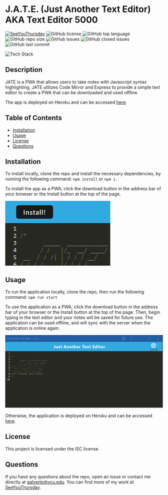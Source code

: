 # J.A.T.E. (Just Another Text Editor) AKA Text Editor 5000

[![SeeYouThursday](https://img.shields.io/badge/SeeYouThursday-J.A.T.E.-2f3790?&logo=github)](https://www.github.com/SeeYouThursday/Text-Editor-5000)
![GitHub license](https://img.shields.io/badge/license-ISC-blue.svg)
![GitHub top language](https://img.shields.io/github/languages/top/SeeYouThursday/Text-Editor-5000?color=yellow&logo=javascript)
![GitHub repo size](https://img.shields.io/github/repo-size/SeeYouThursday/Text-Editor-5000?color=green&logo=github)
![GitHub issues](https://img.shields.io/github/issues/SeeYouThursday/Text-Editor-5000?color=red&logo=github)
![GitHub closed issues](https://img.shields.io/github/issues-closed/SeeYouThursday/Text-Editor-5000?color=blue&logo=github)
![GitHub last commit](https://img.shields.io/github/last-commit/SeeYouThursday/Text-Editor-5000?logo=github)

![Tech Stack](https://github-readme-tech-stack.vercel.app/api/cards?title=Tech+Stack&lineCount=1&line1=webpack%2CWebpack%2Cf92c11%3BExpress%2CExpress%2Cfefdfd%3BCode+Mirror%2CCode+Mirror%2C2f3790%3BJavascript%2C%2Cebf153%3B)

## Description

JATE is a PWA that allows users to take notes with Javascript syntax highlighting. JATE utilizes Code Mirror and Express to provide a simple text editor to create a PWA that can be downloaded and used offline.

The app is deployed on Heroku and can be accessed [here](https://text-editor-5000-f2edb74933f9.herokuapp.com/).

## Table of Contents

- [Installation](#installation)
- [Usage](#usage)
- [License](#license)
- [Questions](#questions)

## Installation

To install locally, clone the repo and install the necessary dependencies, by running the following command:
`npm install` or `npm i`.

To install the app as a PWA, click the download button in the address bar of your browser or the Install button at the top of the page.

![Screenshot of install btn](./readme-screenshots/installbtn-ss.png)

## Usage

To run the application locally, clone the repo, then run the following command:
`npm run start`

To use the application as a PWA, click the download button in the address bar of your browser or the Install button at the top of the page. Then, begin typing in the text editor and your notes will be saved for future use. The application can be used offline, and will sync with the server when the application is online again.

![Screenshot](./readme-screenshots/JATEscreenshot.png)

Otherwise, the application is deployed on Heroku and can be accessed [here](https://text-editor-5000-f2edb74933f9.herokuapp.com/).

## License

This project is licensed under the ISC license.

## Questions

If you have any questions about the repo, open an issue or contact me directly at [galyenb@vcu.edu](mailto:galyenb@vcu.edu). You can find more of my work at [SeeYouThursday](https://github.com/SeeYouThursday/).
